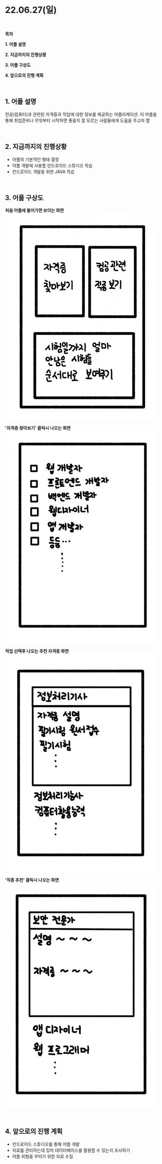 # **22.06.27(일)**

<br/>

**목차**

**1. 어플 설명**

**2. 지금까지의 진행상황**

**3. 어플 구상도**

**4. 앞으로의 진행 계획**

<br/>

## **1. 어플 설명**

전공(컴퓨터)과 관련된 자격증과 직업에 대한 정보를 제공하는 어플리케이션. 이 어플을 통해 취업준비나 무엇부터 시작하면 좋을지 잘 모르는 사람들에게 도움을 주고자 함

<br/>

## **2. 지금까지의 진행상황**

- 어플의 기본적인 형태 결정
- 어플 개발에 사용할 안드로이드 스튜디오 학습
- 안드로이드 개발을 위한 JAVA 학습
<br/>

## **3. 어플 구상도**

**처음 어플에 들어가면 보이는 화면**
![Pic4](./pic/app_cap4.jpg)

**'자격증 찾아보기' 클릭시 나오는 화면**
![Pic2](./pic/app_cap2.png)

**직업 선택후 나오는 추천 자격증 화면**
![Pic3](./pic/app_cap3.jpg)

**'직종 추천' 클릭시 나오는 화면**
![Pic](./pic/app_cap1.png)


<br/>

## **4. 앞으로의 진행 계획**

- 안드로이드 스튜디오를 통해 어플 개발
- 자료를 관리하는데 있어 데이터베이스를 활용할 수 있는지 조사하기
- 어플 외형을 꾸미기 위한 자료 수집

<br/>
